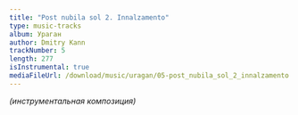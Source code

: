 ```yaml
---
title: "Post nubila sol 2. Innalzamento"
type: music-tracks
album: Ураган
author: Dmitry Kann
trackNumber: 5
length: 277
isInstrumental: true
mediaFileUrl: /download/music/uragan/05-post_nubila_sol_2_innalzamento.mp3
---
```


*(инструментальная композиция)*
